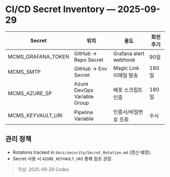 # CI/CD Secret Inventory — 2025-09-29

| Secret | 위치 | 용도 | 회전 주기 |
| --- | --- | --- | --- |
| MCMS_GRAFANA_TOKEN | GitHub → Repo Secret | Grafana alert webhook | 90일 |
| MCMS_SMTP | GitHub → Env Secret | Magic Link 이메일 발송 | 180일 |
| MCMS_AZURE_SP | Azure DevOps Variable Group | 배포 스크립트 인증 | 180일 |
| MCMS_KEYVAULT_URI | Pipeline Variable | 인증서/비밀번호 조회 | 수시 |

## 관리 정책
- Rotations tracked in `docs/security/Secret_Rotation.md` (갱신 예정).
- Secret 사용 시 `AZURE_KEYVAULT_URI` 통해 참조 권장.

> 작성: 2025-09-29 Codex
